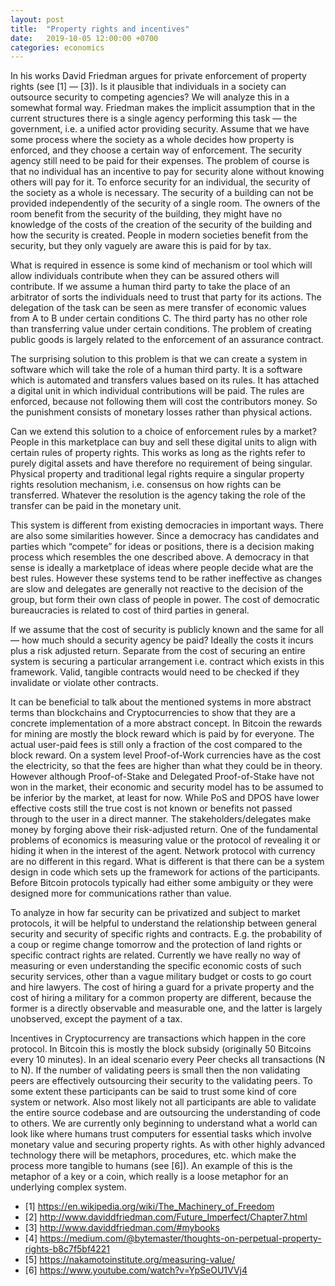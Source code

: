 ```yaml
---
layout: post
title:  "Property rights and incentives"
date:   2019-10-05 12:00:00 +0700
categories: economics
---
```


In his works David Friedman argues for private enforcement of property rights (see [1] — [3]). Is it plausible that individuals in a society can outsource security to competing agencies? We will analyze this in a somewhat formal way. Friedman makes the implicit assumption that in the current structures there is a single agency performing this task — the government, i.e. a unified actor providing security. Assume that we have some process where the society as a whole decides how property is enforced, and they choose a certain way of enforcement. The security agency still need to be paid for their expenses. The problem of course is that no individual has an incentive to pay for security alone without knowing others will pay for it. To enforce security for an individual, the security of the society as a whole is necessary. The security of a building can not be provided independently of the security of a single room. The owners of the room benefit from the security of the building, they might have no knowledge of the
costs of the creation of the security of the building and how the security is created. People in modern societies benefit from the security, but they only vaguely are aware this is paid for by tax.

What is required in essence is some kind of mechanism or tool which will allow individuals contribute when they can be assured others will contribute. If we assume a human third party to take the place of an arbitrator of sorts the individuals need to trust that party for its actions. The delegation of the task can be seen as mere transfer of economic values from A to B under certain conditions C. The third party has no other role than transferring value under certain conditions. The problem of creating public goods is largely related to the enforcement of an assurance contract.

The surprising solution to this problem is that we can create a system in software which will take the role of a human third party. It is a software which is automated and transfers values based on its rules. It has attached a digital unit in which individual contributions will be paid. The rules are enforced, because not following them will cost the contributors money. So the punishment consists of monetary losses rather than physical actions.

Can we extend this solution to a choice of enforcement rules by a market? People in this marketplace can buy and sell these digital units to align with certain rules of property rights. This works as long as the rights refer to purely digital assets and have therefore no requirement of being singular. Physical property and traditional legal rights require a singular property rights resolution mechanism, i.e. consensus on how rights can be transferred. Whatever the resolution is the agency taking the role of the transfer can be paid in the monetary unit.

This system is different from existing democracies in important ways. There are also some similarities however. Since a democracy has candidates and parties which “compete” for ideas or positions, there is a decision making process which resembles the one described above. A democracy in that sense is ideally a marketplace of ideas where people decide what are the best rules. However these systems tend to be rather ineffective as changes are slow and delegates are generally not reactive to the decision of the group, but form their own class of people in power. The cost of democratic bureaucracies is related to cost of third parties in general.

If we assume that the cost of security is publicly known and the same for all — how much should a security agency be paid? Ideally the costs it incurs plus a risk adjusted return. Separate from the cost of securing an entire system is securing a particular arrangement i.e. contract which exists in this framework. Valid, tangible contracts would need to be checked if they invalidate or violate other contracts.

It can be beneficial to talk about the mentioned systems in more abstract terms than blockchains and Cryptocurrencies to show that they are a concrete implementation of a more abstract concept. In Bitcoin the rewards for mining are mostly the block reward which is paid by for everyone. The actual user-paid fees is still only a fraction of the cost compared to the block reward. On a system level Proof-of-Work currencies have as the cost the electricity, so that the fees are higher than what they could be in theory. However although Proof-of-Stake and Delegated Proof-of-Stake have not won in the market, their economic and security model has to be assumed to be inferior by the market, at least for now. While PoS and DPOS have lower effective costs still the true cost is not known or benefits not passed through to the user in a direct manner. The stakeholders/delegates make money by forging above their risk-adjusted return. One of the fundamental problems of economics is measuring value or the protocol of revealing it or hiding it when in the interest of the agent. Network protocol with currency are no different in this regard. What is different is that there can be a system design in code which sets up the framework for actions of the participants. Before Bitcoin protocols typically had either some ambiguity or they were designed more for communications rather than value.

To analyze in how far security can be privatized and subject to market protocols, it will be helpful to understand the relationship between general security and security of specific rights and contracts. E.g. the probability of a coup or regime change tomorrow and the protection of land rights or specific contract rights are related. Currently we have really no way of measuring or even understanding the specific economic costs of such security services, other than a vague military budget or costs to go court and hire lawyers. The cost of hiring a guard for a private property and the cost of hiring a military for a common property are different, because the former is a directly observable and measurable one, and the latter is largely unobserved, except the payment of a tax.

Incentives in Cryptocurrency are transactions which happen in the core protocol. In Bitcoin this is mostly the block subsidy (originally 50 Bitcoins every 10 minutes). In an ideal scenario every Peer checks all transactions (N to N). If the number of validating peers is small then the non validating peers are effectively outsourcing their security to the validating peers. To some extent these participants can be said to trust some kind of core system or network. Also most likely not all participants are able to validate the entire source codebase and are outsourcing the understanding of code to others. We are currently only beginning to understand what a world can look like where humans trust computers for essential tasks which involve monetary value and securing property rights. As with other highly advanced technology there will be metaphors, procedures, etc. which make the process more tangible to humans (see [6]). An example of this is the metaphor of a key or a coin, which really is a loose metaphor for an underlying complex system.

* [1] https://en.wikipedia.org/wiki/The_Machinery_of_Freedom
* [2] http://www.daviddfriedman.com/Future_Imperfect/Chapter7.html
* [3] http://www.daviddfriedman.com/#mybooks
* [4] https://medium.com/@bytemaster/thoughts-on-perpetual-property-rights-b8c7f5bf4221
* [5] https://nakamotoinstitute.org/measuring-value/
* [6] https://www.youtube.com/watch?v=YpSeOU1VVj4